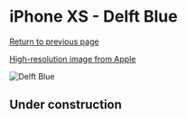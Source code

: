 # iPhone XS - Delft Blue

[Return to previous page](/iphone_x)

[High-resolution image from Apple](https://store.storeimages.cdn-apple.com/8756/as-images.apple.com/is/MVF12?wid=4500&hei=4500&fmt=png)

<div style="width: 500px"><img src="/almost_uncompressed/MVF12.webp" alt="Delft Blue"></div>

## Under construction
